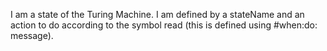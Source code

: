 I am a state of the Turing Machine. I am defined by a stateName and an action to do according to the symbol read (this is defined using #when:do: message).